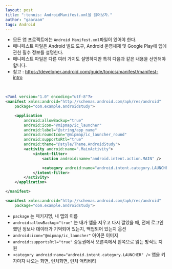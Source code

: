 ```yaml
---
layout: post
title: ":tennis: AndroidManifest.xml을 읽어보자."
author: "gaaraam"
tags: Android
---
```

* 모든 앱 프로젝트에는 `Android Manifest.xml`파일이 있어야 한다.
* 매니페스트 파일은 Android 빌드 도구, Android 운영체제 및 Google Play에 앱에 관한 필수 정보를 설명한다.
* 매니페스트 파일은 다른 여러 가지도 설명하지만 특히 다음과 같은 내용을 선언해야 합니다.
* 참고 : https://developer.android.com/guide/topics/manifest/manifest-intro
<br>

```xml
<?xml version="1.0" encoding="utf-8"?>
<manifest xmlns:android="http://schemas.android.com/apk/res/android"
    package="com.example.androidstudy">

    <application
        android:allowBackup="true"
        android:icon="@mipmap/ic_launcher"
        android:label="@string/app_name"
        android:roundIcon="@mipmap/ic_launcher_round"
        android:supportsRtl="true"
        android:theme="@style/Theme.AndroidStudy">
        <activity android:name=".MainActivity">
            <intent-filter>
                <action android:name="android.intent.action.MAIN" />

                <category android:name="android.intent.category.LAUNCHER" />
            </intent-filter>
        </activity>
    </application>

</manifest>
```

```xml
<manifest xmlns:android="http://schemas.android.com/apk/res/android"
    package="com.example.androidstudy">
```

- `package` 는 패키지명, 내 앱의 이름
- `android:allowBackup="true"` 는 내가 앱을 지우고 다시 깔았을 때, 전에 로그인했던 정보나 데이터가 기억되어 있는지, 백업되어 있는지 옵션
- `android:icon="@mipmap/ic_launcher"` 아이콘 이미지
- `android:supportsRtl="true"` 중동권에서 오른쪽에서 왼쪽으로 읽는 방식도 지원
- `<category android:name="android.intent.category.LAUNCHER" />` 앱을 키자마자 나오는 화면, 런처화면, 런처 액티비티
